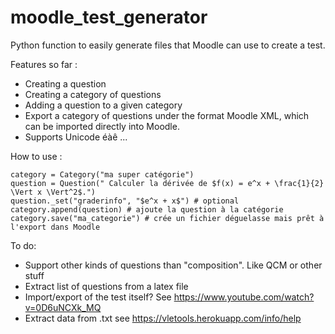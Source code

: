 # moodle_test_generator

Python function to easily generate files that Moodle can use to create a test.

Features so far :
- Creating a question
- Creating a category of questions
- Adding a question to a given category
- Export a category of questions under the format Moodle XML, which can be imported directly into Moodle.
- Supports Unicode éàê ...

How to use : 
```
category = Category("ma super catégorie")
question = Question(" Calculer la dérivée de $f(x) = e^x + \frac{1}{2} \Vert x \Vert^2$.")
question._set("graderinfo", "$e^x + x$") # optional
category.append(question) # ajoute la question à la catégorie
category.save("ma_categorie") # crée un fichier déguelasse mais prêt à l'export dans Moodle
```
 
To do:
- Support other kinds of questions than "composition". Like QCM or other stuff
- Extract list of questions from a latex file
- Import/export of the test itself? See https://www.youtube.com/watch?v=0D6uNCXk_MQ
- Extract data from .txt see https://vletools.herokuapp.com/info/help
